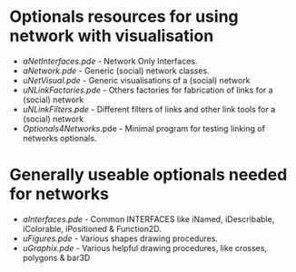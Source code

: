 Optionals resources for using network with visualisation
========================================================

-	_aNetInterfaces.pde_ - Network Only Interfaces.
-	_aNetwork.pde_ - Generic (social) network classes.
-	_uNetVisual.pde_ - Generic visualisations of a (social) network
-	_uNLinkFactories.pde_ - Others factories for fabrication of links for a (social) network
-	_uNLinkFilters.pde_ - Different filters of links and other link tools for a (social) network
-	_Optionals4Networks_.pde - Minimal program for testing linking of networks optionals.

Generally useable optionals needed for networks
===============================================

-	_aInterfaces.pde_ - Common INTERFACES like iNamed, iDescribable, iColorable, iPositioned & Function2D.
-	_uFigures.pde_ - Various shapes drawing procedures.
-	_uGraphix.pde_ - Various helpful drawing procedures, like crosses, polygons & bar3D



